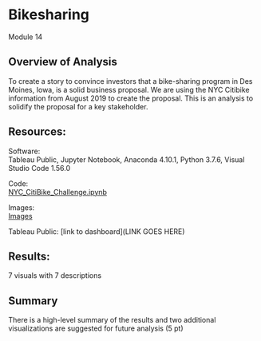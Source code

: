 # Bikesharing
Module 14


## Overview of Analysis
To create a story to convince investors that a bike-sharing program in Des Moines, Iowa, is a solid business proposal.  We are using the NYC Citibike information from August 2019 to create the proposal.  This is an analysis to solidify the proposal for a key stakeholder. 

## Resources:

Software:<br/> 
Tableau Public, Jupyter Notebook, Anaconda 4.10.1, Python 3.7.6, Visual Studio Code 1.56.0
 
Code:<br/> 
[NYC_CitiBike_Challenge.ipynb](Challenge/NYC_CitiBike_Challenge.ipynb)

Images:<br/>
[Images](Images) <br/>

Tableau Public:
[link to dashboard](LINK GOES HERE)


## Results:

7 visuals with 7 descriptions




## Summary

There is a high-level summary of the results and two additional visualizations are suggested for future analysis (5 pt)